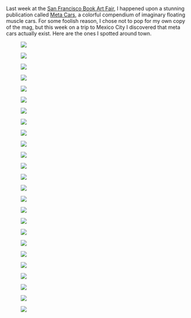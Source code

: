 <!--
title: Meta Cars of Mexico City
description: Futuristic vehicles on the streets of CDMX
keywords: [travel, mexico, futurism, generative art]
publish_date: 2025-07-21
kind: project
-->

Last week at the [San Francisco Book Art Fair](https://sfartbookfair.com/), I happened upon a stunning publication called [Meta Cars](https://www.perimeterbooks.com/products/beni-bischof-meta-cars), a colorful compendium of imaginary floating muscle cars. For some foolish reason, I chose not to pop for my own copy of the mag, but this week on a trip to Mexico City I discovered that meta cars actually exist. Here are the ones I spotted around town.

<figure>
  <img src="/meta-cars-of-mexico-city/tmpj3iace6e.jpg">
</figure>

<figure>
  <img src="/meta-cars-of-mexico-city/tmppa4d6c9n.jpg">
</figure>

<figure>
  <img src="/meta-cars-of-mexico-city/IMG_9762-vkve9s.jpg">
</figure>

<figure>
  <img src="/meta-cars-of-mexico-city/IMG_9702-m4f3mx.jpg">
</figure>

<figure>
  <img src="/meta-cars-of-mexico-city/tmpu7kcjf2u.jpg">
</figure>

<figure>
  <img src="/meta-cars-of-mexico-city/IMG_9734-gg9zzm.jpg">
</figure>

<figure>
  <img src="/meta-cars-of-mexico-city/IMG_9787-0fezom.jpg">
</figure>

<figure>
  <img src="/meta-cars-of-mexico-city/tmpgktbyepi.jpg">
</figure>

<figure>
  <img src="/meta-cars-of-mexico-city/IMG_9736-j9oef9.jpg">
</figure>

<figure>
  <img src="/meta-cars-of-mexico-city/IMG_9737-0u353b.jpg">
</figure>

<figure>
  <img src="/meta-cars-of-mexico-city/IMG_9740-7c3wi4.jpg">
</figure>

<figure>
  <img src="/meta-cars-of-mexico-city/tmpk5rm5v26.jpg">
</figure>

<figure>
  <img src="/meta-cars-of-mexico-city/IMG_9749-8zzd9k.jpg">
</figure>

<figure>
  <img src="/meta-cars-of-mexico-city/IMG_9748-0geo48.jpg">
</figure>

<figure>
  <img src="/meta-cars-of-mexico-city/IMG_9750-kf7x99.jpg">
</figure>

<figure>
  <img src="/meta-cars-of-mexico-city/IMG_9758-brecpo.jpg">
</figure>

<!-- <figure>
  <img src="/meta-cars-of-mexico-city/tmpu7j0rq_a.jpg">
</figure> -->

<figure>
  <img src="/meta-cars-of-mexico-city/tmplwk5monf.jpg">
</figure>

<figure>
  <img src="/meta-cars-of-mexico-city/IMG_9763-t2ovcf.jpg">
</figure>

<figure>
  <img src="/meta-cars-of-mexico-city/IMG_9767-8gd065.jpg">
</figure>

<figure>
  <img src="/meta-cars-of-mexico-city/IMG_9768-tfyvwf.jpg">
</figure>

<figure>
  <img src="/meta-cars-of-mexico-city/IMG_9771-bjkrxo.jpg">
</figure>

<figure>
  <img src="/meta-cars-of-mexico-city/tmp75g6iy58.jpg">
</figure>

<figure>
  <img src="/meta-cars-of-mexico-city/IMG_9772-39lpv5.jpg">
</figure>

<figure>
  <img src="/meta-cars-of-mexico-city/IMG_9779-zxqiev.jpg">
</figure>

<!-- <figure>
  <img src="/meta-cars-of-mexico-city/IMG_9780-dxsjri.jpg">
</figure> -->

<figure>
  <img src="/meta-cars-of-mexico-city/tmp20u3rsqo.png">
</figure>
